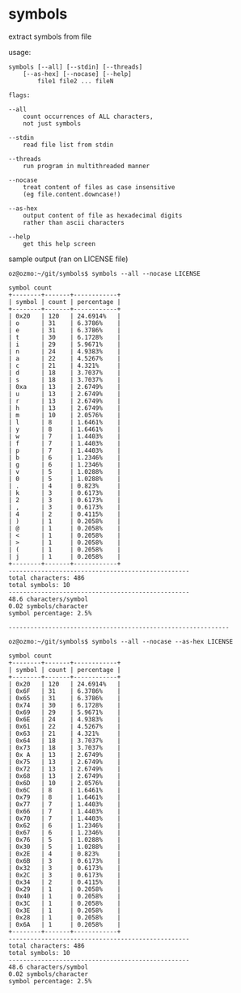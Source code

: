 # symbols
extract symbols from file 

usage:
	
	symbols [--all] [--stdin] [--threads] 
		[--as-hex] [--nocase] [--help] 
			file1 file2 ... fileN

	flags:

	--all
	    count occurrences of ALL characters,
	    not just symbols

	--stdin
	    read file list from stdin

	--threads
	    run program in multithreaded manner 

	--nocase
	    treat content of files as case insensitive
	    (eg file.content.downcase!)

	--as-hex
	    output content of file as hexadecimal digits
	    rather than ascii characters

	--help
		get this help screen
	
sample output (ran on LICENSE file)
	
	oz@ozmo:~/git/symbols$ symbols --all --nocase LICENSE
	
	symbol count
	+--------+-------+------------+
	| symbol | count | percentage |
	+--------+-------+------------+
	| 0x20   | 120   | 24.6914%   |
	| o      | 31    | 6.3786%    |
	| e      | 31    | 6.3786%    |
	| t      | 30    | 6.1728%    |
	| i      | 29    | 5.9671%    |
	| n      | 24    | 4.9383%    |
	| a      | 22    | 4.5267%    |
	| c      | 21    | 4.321%     |
	| d      | 18    | 3.7037%    |
	| s      | 18    | 3.7037%    |
	| 0xa    | 13    | 2.6749%    |
	| u      | 13    | 2.6749%    |
	| r      | 13    | 2.6749%    |
	| h      | 13    | 2.6749%    |
	| m      | 10    | 2.0576%    |
	| l      | 8     | 1.6461%    |
	| y      | 8     | 1.6461%    |
	| w      | 7     | 1.4403%    |
	| f      | 7     | 1.4403%    |
	| p      | 7     | 1.4403%    |
	| b      | 6     | 1.2346%    |
	| g      | 6     | 1.2346%    |
	| v      | 5     | 1.0288%    |
	| 0      | 5     | 1.0288%    |
	| .      | 4     | 0.823%     |
	| k      | 3     | 0.6173%    |
	| 2      | 3     | 0.6173%    |
	| ,      | 3     | 0.6173%    |
	| 4      | 2     | 0.4115%    |
	| )      | 1     | 0.2058%    |
	| @      | 1     | 0.2058%    |
	| <      | 1     | 0.2058%    |
	| >      | 1     | 0.2058%    |
	| (      | 1     | 0.2058%    |
	| j      | 1     | 0.2058%    |
	+--------+-------+------------+
	--------------------------------------------------
	total characters: 486
	total symbols: 10
	--------------------------------------------------
	48.6 characters/symbol
	0.02 symbols/character
	symbol percentage: 2.5%

	-------------------------------------------------------------

	oz@ozmo:~/git/symbols$ symbols --all --nocase --as-hex LICENSE
	
	symbol count
	+--------+-------+------------+
	| symbol | count | percentage |
	+--------+-------+------------+
	| 0x20   | 120   | 24.6914%   |
	| 0x6F   | 31    | 6.3786%    |
	| 0x65   | 31    | 6.3786%    |
	| 0x74   | 30    | 6.1728%    |
	| 0x69   | 29    | 5.9671%    |
	| 0x6E   | 24    | 4.9383%    |
	| 0x61   | 22    | 4.5267%    |
	| 0x63   | 21    | 4.321%     |
	| 0x64   | 18    | 3.7037%    |
	| 0x73   | 18    | 3.7037%    |
	| 0x A   | 13    | 2.6749%    |
	| 0x75   | 13    | 2.6749%    |
	| 0x72   | 13    | 2.6749%    |
	| 0x68   | 13    | 2.6749%    |
	| 0x6D   | 10    | 2.0576%    |
	| 0x6C   | 8     | 1.6461%    |
	| 0x79   | 8     | 1.6461%    |
	| 0x77   | 7     | 1.4403%    |
	| 0x66   | 7     | 1.4403%    |
	| 0x70   | 7     | 1.4403%    |
	| 0x62   | 6     | 1.2346%    |
	| 0x67   | 6     | 1.2346%    |
	| 0x76   | 5     | 1.0288%    |
	| 0x30   | 5     | 1.0288%    |
	| 0x2E   | 4     | 0.823%     |
	| 0x6B   | 3     | 0.6173%    |
	| 0x32   | 3     | 0.6173%    |
	| 0x2C   | 3     | 0.6173%    |
	| 0x34   | 2     | 0.4115%    |
	| 0x29   | 1     | 0.2058%    |
	| 0x40   | 1     | 0.2058%    |
	| 0x3C   | 1     | 0.2058%    |
	| 0x3E   | 1     | 0.2058%    |
	| 0x28   | 1     | 0.2058%    |
	| 0x6A   | 1     | 0.2058%    |
	+--------+-------+------------+
	--------------------------------------------------
	total characters: 486
	total symbols: 10
	--------------------------------------------------
	48.6 characters/symbol
	0.02 symbols/character
	symbol percentage: 2.5%
